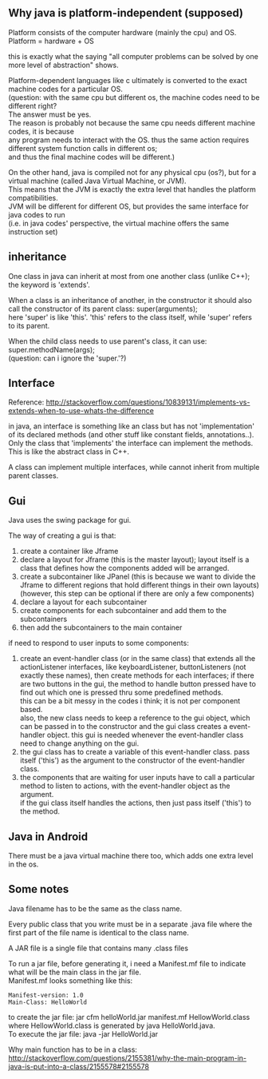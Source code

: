 Why java is platform-independent (supposed)
--------------------------------
Platform consists of the computer hardware (mainly the cpu) and OS.  
Platform = hardware + OS

this is exactly what the saying "all computer problems can be solved by one more level of abstraction" shows.

Platform-dependent languages like c ultimately is converted to the exact machine codes for a particular OS.  
(question: with the same cpu but different os, the machine codes need to be different right?  
The answer must be yes.  
The reason is probably not because the same cpu needs different machine codes, it is because  
any program needs to interact with the OS. thus the same action requires different system function calls in different os;  
and thus the final machine codes will be different.)

On the other hand, java is compiled not for any physical cpu (os?), but for a virtual machine (called Java Virtual Machine, or JVM).  
This means that the JVM is exactly the extra level that handles the platform compatibilities.  
JVM will be different for different OS, but provides the same interface for java codes to run  
(i.e. in java codes' perspective, the virtual machine offers the same instruction set)


inheritance
--------------------

One class in java can inherit at most from one another class (unlike C++); 
the keyword is 'extends'.

When a class is an inheritance of another, in the constructor it should also call the constructor of its parent class: 
super(arguments);  
here 'super' is like 'this'. 
'this' refers to the class itself, while 'super' refers to its parent.

When the child class needs to use parent's class, it can use: super.methodName(args);  
(question: can i ignore the 'super.'?)


Interface
--------------------------

Reference: http://stackoverflow.com/questions/10839131/implements-vs-extends-when-to-use-whats-the-difference

in java, an interface is something like an class but has not 'implementation' of its declared methods (and other stuff like constant fields, annotations..).  
Only the class that 'implements' the interface can implement the methods.  
This is like the abstract class in C++.

A class can implement multiple interfaces, while cannot inherit from multiple parent classes.


Gui
----------------

Java uses the swing package for gui.

The way of creating a gui is that:  
1. create a container like Jframe  
2. declare a layout for Jframe (this is the master layout); layout itself is a class that defines how the components added will be arranged.  
3. create a subcontainer like JPanel (this is because we want to divide the Jframe to different regions that hold different things in their own layouts) 
	(however, this step can be optional if there are only a few components)  
4. declare a layout for each subcontainer  
5. create components for each subcontainer and add them to the subcontainers  
6. then add the subcontainers to the main container  


if need to respond to user inputs to some components:  
1. create an event-handler class (or in the same class) that extends all the actionListener interfaces, like keyboardListener, buttonListeners (not exactly these names),
	then create methods for each interfaces; 
	if there are two buttons in the gui, the method to handle button pressed have to find out which one is pressed thru some predefined methods.  
	this can be a bit messy in the codes i think; it is not per component based.  
	also, the new class needs to keep a reference to the gui object, which can be passed in to the constructor and the gui class creates a event-handler object. 
	this gui is needed whenever the event-handler class need to change anything on the gui.  
2. the gui class has to create a variable of this event-handler class. pass itself ('this') as the argument to the constructor of the event-handler class.    
3. the components that are waiting for user inputs have to call a particular method to listen to actions, with the event-handler object as the argument.  
	if the gui class itself handles the actions, then just pass itself ('this') to the method.


Java in Android
----------------

There must be a java virtual machine there too, which adds one extra level in the os.


Some notes
-------------------

Java filename has to be the same as the class name.

Every public class that you write must be in a separate .java file where the first part of the file name is identical to the class name.

A JAR file is a single file that contains many .class files

To run a jar file, before generating it, i need a Manifest.mf file to indicate what will be the main class in the jar file.  
Manifest.mf looks something like this:
```
Manifest-version: 1.0
Main-Class: HelloWorld
```
to create the jar file: jar cfm helloWorld.jar manifest.mf HellowWorld.class  
where HellowWorld.class is generated by java HelloWorld.java.  
To execute the jar file: java -jar HelloWorld.jar

Why main function has to be in a class: http://stackoverflow.com/questions/2155381/why-the-main-program-in-java-is-put-into-a-class/2155578#2155578
